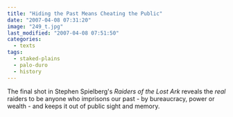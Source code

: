 ```yaml
---
title: "Hiding the Past Means Cheating the Public"
date: "2007-04-08 07:31:20"
image: "249_t.jpg"
last_modified: "2007-04-08 07:51:50"
categories:
  - texts
tags:
  - staked-plains
  - palo-duro
  - history  
---
```


The final shot in Stephen Spielberg's _Raiders of the Lost Ark_ reveals the _real_ raiders to be anyone who imprisons our past - by bureaucracy, power or wealth - and keeps it out of public sight and memory.
